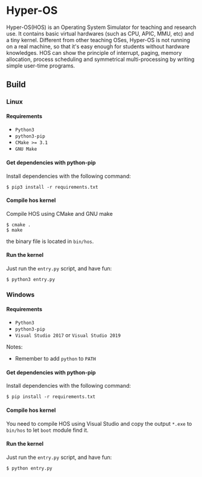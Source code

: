 # Hyper-OS

Hyper-OS(HOS) is an Operating System Simulator for teaching and research use. It contains basic virtual hardwares (such as CPU, APIC, MMU, etc) and a tiny kernel. Different from other teaching OSes, Hyper-OS is not running on a real machine, so that it's easy enough for students without hardware knowledges. HOS can show the principle of interrupt, paging, memory allocation, process scheduling and symmetrical multi-processing by writing simple user-time programs. 

## Build

### Linux
#### Requirements
- `Python3`
- `python3-pip`
- `CMake >= 3.1`
- `GNU Make`

#### Get dependencies with python-pip
Install dependencies with the following command:
```
$ pip3 install -r requirements.txt
```

#### Compile hos kernel
Compile HOS using CMake and GNU make
```
$ cmake .
$ make
```

the binary file is located in `bin/hos`.

#### Run the kernel
Just run the `entry.py` script, and have fun:
```
$ python3 entry.py
```

### Windows
#### Requirements
- `Python3`
- `python3-pip`
- `Visual Studio 2017` or `Visual Studio 2019`

Notes:
- Remember to add `python` to `PATH`

#### Get dependencies with python-pip
Install dependencies with the following command:
```
$ pip install -r requirements.txt
```

#### Compile hos kernel
You need to compile HOS using Visual Studio and copy the output `*.exe` to `bin/hos` to let `boot` module find it.

#### Run the kernel
Just run the `entry.py` script, and have fun:
```
$ python entry.py
```
